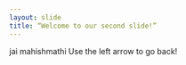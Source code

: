 ```yaml
---
layout: slide
title: “Welcome to our second slide!”
---
```

jai mahishmathi
Use the left arrow to go back!
